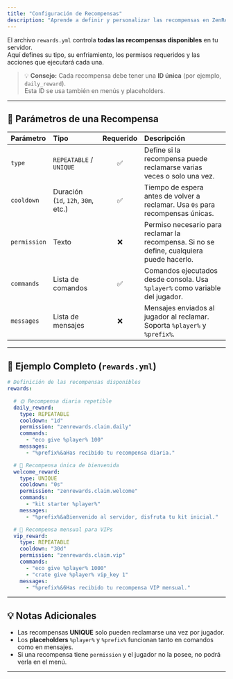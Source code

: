 ```yaml
---
title: "Configuración de Recompensas"
description: "Aprende a definir y personalizar las recompensas en ZenRewards mediante el archivo rewards.yml."
---
```


El archivo `rewards.yml` controla **todas las recompensas disponibles** en tu servidor.  
Aquí defines su tipo, su enfriamiento, los permisos requeridos y las acciones que ejecutará cada una.

> 💡 **Consejo:** Cada recompensa debe tener una **ID única** (por ejemplo, `daily_reward`).  
> Esta ID se usa también en menús y placeholders.

---

## 🔧 Parámetros de una Recompensa

| Parámetro | Tipo | Requerido | Descripción |
| :--- | :--- | :---: | :--- |
| `type` | `REPEATABLE` / `UNIQUE` | ✅ | Define si la recompensa puede reclamarse varias veces o solo una vez. |
| `cooldown` | Duración (`1d`, `12h`, `30m`, etc.) | ✅ | Tiempo de espera antes de volver a reclamar. Usa `0s` para recompensas únicas. |
| `permission` | Texto | ❌ | Permiso necesario para reclamar la recompensa. Si no se define, cualquiera puede hacerlo. |
| `commands` | Lista de comandos | ✅ | Comandos ejecutados desde consola. Usa `%player%` como variable del jugador. |
| `messages` | Lista de mensajes | ❌ | Mensajes enviados al jugador al reclamar. Soporta `%player%` y `%prefix%`. |

---

## 🧩 Ejemplo Completo (`rewards.yml`)

```yaml
# Definición de las recompensas disponibles
rewards:

  # 🌞 Recompensa diaria repetible
  daily_reward:
    type: REPEATABLE
    cooldown: "1d"
    permission: "zenrewards.claim.daily"
    commands:
      - "eco give %player% 100"
    messages:
      - "%prefix%&aHas recibido tu recompensa diaria."

  # 🎁 Recompensa única de bienvenida
  welcome_reward:
    type: UNIQUE
    cooldown: "0s"
    permission: "zenrewards.claim.welcome"
    commands:
      - "kit starter %player%"
    messages:
      - "%prefix%&aBienvenido al servidor, disfruta tu kit inicial."

  # 💎 Recompensa mensual para VIPs
  vip_reward:
    type: REPEATABLE
    cooldown: "30d"
    permission: "zenrewards.claim.vip"
    commands:
      - "eco give %player% 1000"
      - "crate give %player% vip_key 1"
    messages:
      - "%prefix%&6Has recibido tu recompensa VIP mensual."
````

---

## 💡 Notas Adicionales

* Las recompensas **UNIQUE** solo pueden reclamarse una vez por jugador.
* Los **placeholders** `%player%` y `%prefix%` funcionan tanto en comandos como en mensajes.
* Si una recompensa tiene `permission` y el jugador no la posee, no podrá verla en el menú.

---